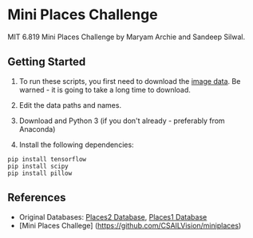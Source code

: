 # Mini Places Challenge
MIT 6.819 Mini Places Challenge by Maryam Archie and Sandeep Silwal.

## Getting Started
1. To run these scripts, you first need to download the [image data](https://github.com/maryam-a/mini-places-data). Be warned - it is going to take a long time to download.

2. Edit the data paths and names.

3. Download and Python 3 (if you don't already - preferably from Anaconda)

4. Install the following dependencies:
```
pip install tensorflow
pip install scipy
pip install pillow
```

## References
- Original Databases: [Places2 Database](http://places2.csail.mit.edu), [Places1 Database](http://places.csail.mit.edu)
- [Mini Places Challege] (https://github.com/CSAILVision/miniplaces) 